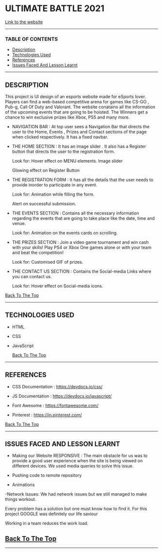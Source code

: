 # ULTIMATE BATTLE 2021

[Link to the website](https://sukhseerat-kaur.github.io/Ultimate-Battle-2021/)

---

### TABLE OF CONTENTS

- [Description](#description)
- [Technologies Used](#technologies-used)
- [References](#references)
- [Issues Faced And Lesson Learnt](#issues-faced-and-lesson-learnt)

---

## DESCRIPTION

This project is UI design of an esports website made for eSports lover. Players can find a web-based competitive arena for games like CS-GO , Pub-g, Call Of Duty and Valorant.
The website conatains all the information of the upcoming events that are going to be hoisted. The Winners get a chance to win exclusive prizes like Xbox, PS5 and many more.

- NAVIGATION BAR :
  At top user sees a Navigation Bar that directs the user to the Home, Events , Prizes and Contact sections of the page when clicked respectively.
  It has a fixed navbar.

- THE HOME SECTION :
  It has an image slider .
  It also has a Register button that directs the user to the registration form.

  Look for: Hover effect on MENU elements.
  Image slider

  Glowing effect on Register Button

- THE REGISTRATION FORM :
  It has all the details that the user needs to provide inorder to participate in any event.

  Look for: Animation while filling the form.

  Alert on successful submission.

- THE EVENTS SECTION :
  Contains all the necessary information regarding the events that are going to take place like the date, time and venue.

  Look for: Animation on the events cards on scrolling.

- THE PRIZES SECTION :
  Join a video game tournament and win cash with your skills! Play PS4 or Xbox One games alone or with your team and beat the competition!

  Look for: Customised GIF of prizes.

- THE CONTACT US SECTION :
  Contains the Social-media Links where you can contact us.

  Look for: Hover effect on Social-media icons.

[Back To The Top](#ultimate-battle-2021)

---

## TECHNOLOGIES USED

- HTML
- CSS
- JavaScript

  [Back To The Top](#ultimate-battle-2021)

---

## REFERENCES

- CSS Documentation : https://devdocs.io/css/

- JS Documentation : https://devdocs.io/javascript/

- Font Awesome : https://fontawesome.com/

- Pinterest : https://in.pinterest.com/

[Back To The Top](#ultimate-battle-2021)

---

## ISSUES FACED AND LESSON LEARNT

- Making our Website RESPONSIVE : The main obstacle for us was to provide a good user experience when the site is being viewed on different devices. We used media queries to solve this issue.

- Pushing code to remote repository

- Animations

-Network Issues: We had network issues but we still managed to make things workout.

Every problem has a solution but one must know how to find it. For this project GOOGLE was definitely our life saviour

Working in a team reduces the work load.

## [Back To The Top](#ultimate-battle-2021)

---
